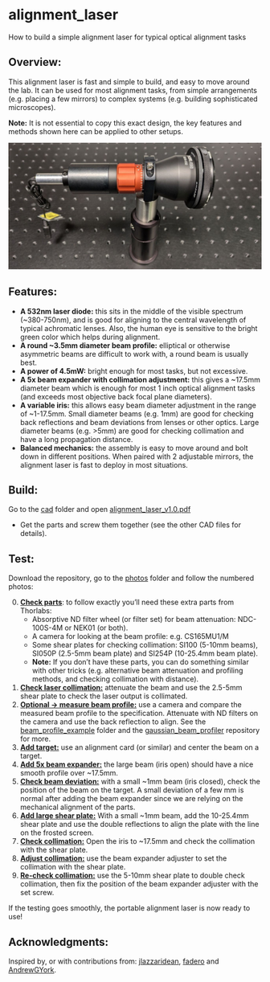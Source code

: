 # alignment_laser
How to build a simple alignment laser for typical optical alignment tasks
## Overview:
This alignment laser is fast and simple to build, and easy to move around the lab. It can be used for most alignment tasks, from simple arrangements (e.g. placing a few mirrors) to complex systems (e.g. building sophisticated microscopes).

**Note:** It is not essential to copy this exact design, the key features and methods shown here can be applied to other setups.

![social_preview](https://github.com/amsikking/alignment_laser/blob/main/social_preview.jpg)

## Features:
- **A 532nm laser diode:** this sits in the middle of the visible spectrum (~380-750nm), and is good for aligning to the central wavelength of typical achromatic lenses. Also, the human eye is sensitive to the bright green color which helps during alignment.
- **A round ~3.5mm diameter beam profile:** elliptical or otherwise asymmetric beams are difficult to work with, a round beam is usually best.
- **A power of 4.5mW:** bright enough for most tasks, but not excessive.
- **A 5x beam expander with collimation adjustment:** this gives a ~17.5mm diameter beam which is enough for most 1 inch optical alignment tasks (and exceeds most objective back focal plane diameters).
- **A variable iris:** this allows easy beam diameter adjustment in the range of ~1-17.5mm. Small diameter beams (e.g. 1mm) are good for checking back reflections and beam deviations from lenses or other optics. Large diameter beams (e.g. >5mm) are good for checking collimation and have a long propagation distance.
- **Balanced mechanics:** the assembly is easy to move around and bolt down in different positions. When paired with 2 adjustable mirrors, the alignment laser is fast to deploy in most situations.

## Build:
Go to the [cad](https://github.com/amsikking/alignment_laser/tree/main/cad) folder and open [alignment_laser_v1.0.pdf](https://github.com/amsikking/alignment_laser/blob/main/cad/alignment_laser_v1.0.PDF)
- Get the parts and screw them together (see the other CAD files for details).

## Test:
Download the repository, go to the [photos](https://github.com/amsikking/alignment_laser/tree/main/photos) folder and follow the numbered photos:

0) [**Check parts**](https://github.com/amsikking/alignment_laser/blob/main/photos/0_all_parts_used.jpg): to follow exactly you’ll need these extra parts from Thorlabs:
    - Absorptive ND filter wheel (or filter set) for beam attenuation: NDC-100S-4M or NEK01 (or both).
    - A camera for looking at the beam profile: e.g. CS165MU1/M
    - Some shear plates for checking collimation: SI100 (5-10mm beams), SI050P (2.5-5mm beam plate) and SI254P (10-25.4mm beam plate).
    - **Note:** If you don’t have these parts, you can do something similar with other tricks (e.g. alternative beam attenuation and profiling methods, and checking collimation with distance).
1) [**Check laser collimation:**](https://github.com/amsikking/alignment_laser/blob/main/photos/1_check_laser_collimation.jpg) attenuate the beam and use the 2.5-5mm shear plate to check the laser output is collimated.
2) [**Optional -> measure beam profile:**](https://github.com/amsikking/alignment_laser/blob/main/photos/2_measure_laser_beam_profile.jpg) use a camera and compare the measured beam profile to the specification. Attenuate with ND filters on the camera and use the back reflection to align. See the [beam_profile_example](https://github.com/amsikking/alignment_laser/tree/main/beam_profile_example) folder and the [gaussian_beam_profiler](https://github.com/amsikking/gaussian_beam_profiler) repository for more.
3) [**Add target:**](https://github.com/amsikking/alignment_laser/blob/main/photos/3_align_target_to_laser.jpg) use an alignment card (or similar) and center the beam on a target.
4) [**Add 5x beam expander:**](https://github.com/amsikking/alignment_laser/blob/main/photos/4_add_collimator_and_iris.jpg) the large beam (iris open) should have a nice smooth profile over ~17.5mm.
5) [**Check beam deviation:**](https://github.com/amsikking/alignment_laser/blob/main/photos/5_close_iris_and_check_beam_deviation.jpg) with a small ~1mm beam (iris closed), check the position of the beam on the target. A small deviation of a few mm is normal after adding the beam expander since we are relying on the mechanical alignment of the parts.
6) [**Add large shear plate:**](https://github.com/amsikking/alignment_laser/blob/main/photos/6_add_large_shear_plate.jpg) With a small ~1mm beam, add the 10-25.4mm shear plate and use the double reflections to align the plate with the line on the frosted screen.
7) [**Check collimation:**](https://github.com/amsikking/alignment_laser/blob/main/photos/7_check_collimation_with_large_shear_plate.jpg) Open the iris to ~17.5mm and check the collimation with the shear plate.
8) [**Adjust collimation:**](https://github.com/amsikking/alignment_laser/blob/main/photos/8_adjust_collimation_with_large_shear_plate.jpg) use the beam expander adjuster to set the collimation with the shear plate.
9) [**Re-check collimation:**](https://github.com/amsikking/alignment_laser/blob/main/photos/9_check_collimation_with_medium_shear_plate.jpg) use the 5-10mm shear plate to double check collimation, then fix the position of the beam expander adjuster with the set screw.

If the testing goes smoothly, the portable alignment laser is now ready to use!

## Acknowledgments:
Inspired by, or with contributions from: [jlazzaridean](https://github.com/jlazzaridean), [fadero](https://github.com/fadero) and [AndrewGYork](https://github.com/AndrewGYork).
